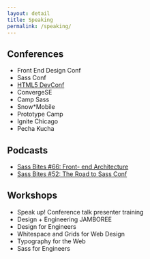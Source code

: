 ```yaml
---
layout: detail
title: Speaking
permalink: /speaking/
---
```

<div class="m-detail--container">
  <div class="m-detail--content">
  <h2 class="m-subhead">Conferences</h2>
  <ul>
    <li>Front End Design Conf</li>
    <li>Sass Conf</li>
    <li><a href="https://www.youtube.com/watch?v=LjzzMo1qRRA">HTML5 DevConf</a></li>
    <li>ConvergeSE</li>
    <li>Camp Sass</li>
    <li>Snow*Mobile</li>
    <li>Prototype Camp</li>
    <li>Ignite Chicago</li>
    <li>Pecha Kucha</li>
  </ul>
  
  <h2 class="m-subhead">Podcasts</h2>
  <ul>
    <li><a href="https://www.youtube.com/watch?v=NGvKoGZd3Ng">Sass Bites #66: Front-  end Architecture</a></li>
    <li><a href="https://www.youtube.com/watch?v=NGvKoGZd3Ng">Sass Bites #52: The   Road to Sass Conf</a></li>
  </ul>
  
  <h2 class="m-subhead">Workshops</h2>
  <ul>
    <li>Speak up! Conference talk presenter training</li>
    <li>Design + Engineering JAMBOREE</li>
    <li>Design for Engineers
      <li>Whitespace and Grids for Web Design</li>
      <li>Typography for the Web</li>
      <li>Sass for Engineers</li>
    </li>
  </ul>
</div>
</div>

